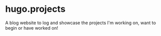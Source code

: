 # hugo.projects
A blog website to log and showcase the projects I'm working on, want to begin or have worked on!
